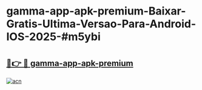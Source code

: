 # gamma-app-apk-premium-Baixar-Gratis-Ultima-Versao-Para-Android-IOS-2025-#m5ybi

# <h2><a href="https://ainizakaria.my?title=gamma-app-apk-premium&ref=24M">🔗👉 🔴 gamma-app-apk-premium</a></h2>

[![acn](https://github.com/user-attachments/assets/0f9c940e-d8b0-45ae-aac7-cd30a18b3e1c)](https://ainizakaria.my?title=gamma-app-apk-premium&ref=24M)

